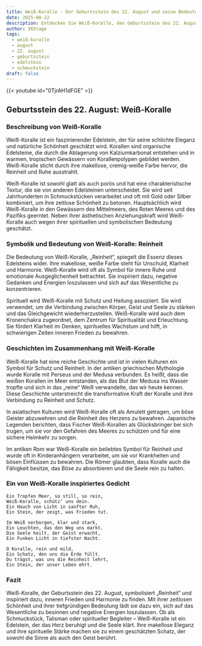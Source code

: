 ```yaml
---
title: Weiß-Koralle - Der Geburtsstein des 22. August und seine Bedeutung
date: 2025-08-22
description: Entdecken Sie Weiß-Koralle, den Geburtsstein des 22. August, der Reinheit symbolisiert. Seine Symbolik und Geschichte werden Sie inspirieren.
author: 365tage
tags:
  - weiß-koralle
  - august
  - 22. august
  - geburtsstein
  - edelstein
  - schmuckstein
draft: false
---
```


{{< youtube id="0TjrAH1dFGE" >}}

## Geburtsstein des 22. August: Weiß-Koralle

### Beschreibung von Weiß-Koralle

Weiß-Koralle ist ein faszinierender Edelstein, der für seine schlichte Eleganz und natürliche Schönheit geschätzt wird. Korallen sind organische Edelsteine, die durch die Ablagerung von Kalziumkarbonat entstehen und in warmen, tropischen Gewässern von Korallenpolypen gebildet werden. Weiß-Koralle sticht durch ihre makellose, cremig-weiße Farbe hervor, die Reinheit und Ruhe ausstrahlt.

Weiß-Koralle ist sowohl glatt als auch porös und hat eine charakteristische Textur, die sie von anderen Edelsteinen unterscheidet. Sie wird seit Jahrhunderten in Schmuckstücken verarbeitet und oft mit Gold oder Silber kombiniert, um ihre zeitlose Schönheit zu betonen. Hauptsächlich wird Weiß-Koralle in den Gewässern des Mittelmeers, des Roten Meeres und des Pazifiks geerntet. Neben ihrer ästhetischen Anziehungskraft wird Weiß-Koralle auch wegen ihrer spirituellen und symbolischen Bedeutung geschätzt.

### Symbolik und Bedeutung von Weiß-Koralle: Reinheit

Die Bedeutung von Weiß-Koralle, „Reinheit“, spiegelt die Essenz dieses Edelsteins wider. Ihre makellose, weiße Farbe steht für Unschuld, Klarheit und Harmonie. Weiß-Koralle wird oft als Symbol für innere Ruhe und emotionale Ausgeglichenheit betrachtet. Sie inspiriert dazu, negative Gedanken und Energien loszulassen und sich auf das Wesentliche zu konzentrieren.

Spirituell wird Weiß-Koralle mit Schutz und Heilung assoziiert. Sie wird verwendet, um die Verbindung zwischen Körper, Geist und Seele zu stärken und das Gleichgewicht wiederherzustellen. Weiß-Koralle wird auch dem Kronenchakra zugeordnet, dem Zentrum für Spiritualität und Erleuchtung. Sie fördert Klarheit im Denken, spirituelles Wachstum und hilft, in schwierigen Zeiten inneren Frieden zu bewahren.

### Geschichten im Zusammenhang mit Weiß-Koralle

Weiß-Koralle hat eine reiche Geschichte und ist in vielen Kulturen ein Symbol für Schutz und Reinheit. In der antiken griechischen Mythologie wurde Koralle mit Perseus und der Medusa verbunden. Es heißt, dass die weißen Korallen im Meer entstanden, als das Blut der Medusa ins Wasser tropfte und sich in das „reine“ Weiß verwandelte, das wir heute kennen. Diese Geschichte unterstreicht die transformative Kraft der Koralle und ihre Verbindung zu Reinheit und Schutz.

In asiatischen Kulturen wird Weiß-Koralle oft als Amulett getragen, um böse Geister abzuwehren und die Reinheit des Herzens zu bewahren. Japanische Legenden berichten, dass Fischer Weiß-Korallen als Glücksbringer bei sich trugen, um sie vor den Gefahren des Meeres zu schützen und für eine sichere Heimkehr zu sorgen.

Im antiken Rom war Weiß-Koralle ein beliebtes Symbol für Reinheit und wurde oft in Kinderanhängern verarbeitet, um sie vor Krankheiten und bösen Einflüssen zu bewahren. Die Römer glaubten, dass Koralle auch die Fähigkeit besitze, das Böse zu absorbieren und die Seele rein zu halten.

### Ein von Weiß-Koralle inspiriertes Gedicht

```
Ein Tropfen Meer, so still, so rein,  
Weiß-Koralle, schütz‘ uns dein.  
Ein Hauch von Licht in sanfter Ruh,  
Ein Stein, der zeigt, was Frieden tut.  

Im Weiß verborgen, klar und stark,  
Ein Leuchten, das den Weg uns markt.  
Die Seele heilt, der Geist erwacht,  
Ein Funken Licht in tiefster Nacht.  

O Koralle, rein und mild,  
Ein Schatz, den uns die Erde füllt.  
Du trägst, was uns die Reinheit lehrt,  
Ein Stein, der unser Leben ehrt.  
```

### Fazit

Weiß-Koralle, der Geburtsstein des 22. August, symbolisiert „Reinheit“ und inspiriert dazu, inneren Frieden und Harmonie zu finden. Mit ihrer zeitlosen Schönheit und ihrer tiefgründigen Bedeutung lädt sie dazu ein, sich auf das Wesentliche zu besinnen und negative Energien loszulassen. Ob als Schmuckstück, Talisman oder spiritueller Begleiter – Weiß-Koralle ist ein Edelstein, der das Herz beruhigt und die Seele klärt. Ihre makellose Eleganz und ihre spirituelle Stärke machen sie zu einem geschätzten Schatz, der sowohl die Sinne als auch den Geist berührt.